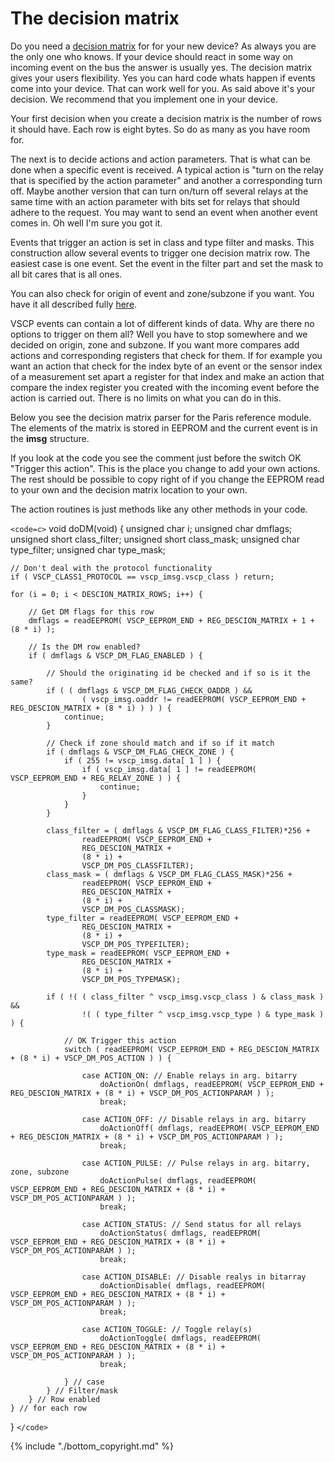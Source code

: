 # The decision matrix

Do you need a [decision matrix](http://www.vscp.org/docs/vscpspec/doku.php?id=decision_matrix) for for your new device? As always you are the only one who knows. If your device should react in some way on incoming event on the bus the answer is usually yes. The decision matrix gives your users flexibility. Yes you can hard code whats happen if events come into your device. That can work well for you. As said above it's your decision. We recommend that you implement one in your device.

Your first decision when you create a decision matrix is the number of rows it should have. Each row is eight bytes. So do as many as you have room for. 

The next is to decide actions and action parameters. That is what can be done when a specific event is received.  A typical action is "turn on the relay that is specified by the action parameter" and another a corresponding turn off. Maybe another version that can turn on/turn off several relays at the same time with an action parameter with bits set for relays that should adhere to the request. You may want to send an event when another event comes in. Oh well I'm sure you got it.

Events that trigger an action is set in class and type filter and masks. This construction allow several events to trigger one decision matrix row. The easiest case is one event. Set the event in the filter part and set the mask to all bit cares that is all ones.

You can also check for origin of event and zone/subzone if you want. You have it all described fully [here](http://www.vscp.org/docs/vscpspec/doku.php?id=decision_matrix#the_model).

VSCP events can contain a lot of different kinds of data. Why are there no options to trigger on them all? Well you have to stop somewhere and we decided on origin, zone and subzone. If you want more compares add actions and corresponding registers that check for them. If for example you want an action that check for the index byte of an event or the sensor index of a measurement set apart a register for that index and make an action that compare the index register you created with the incoming event before the action is carried out. There is no limits on what you can do in this.

Below you see the decision matrix parser for the Paris reference module. The elements of the matrix is stored in EEPROM and the current event is in the **imsg** structure.

If you look at the code you see the comment just before the switch OK "Trigger this action". This is the place you change to add your own actions. The rest should be possible to copy right of if you change the EEPROM read to your own and the decision matrix location to your own.

The action routines is just methods like any other methods in your code.

`<code=c>`
void doDM(void)
{
    unsigned char i;
    unsigned char dmflags;
    unsigned short class_filter;
    unsigned short class_mask;
    unsigned char type_filter;
    unsigned char type_mask;

    // Don't deal with the protocol functionality
    if ( VSCP_CLASS1_PROTOCOL == vscp_imsg.vscp_class ) return;

    for (i = 0; i < DESCION_MATRIX_ROWS; i++) {

        // Get DM flags for this row
        dmflags = readEEPROM( VSCP_EEPROM_END + REG_DESCION_MATRIX + 1 + (8 * i) );

        // Is the DM row enabled?
        if ( dmflags & VSCP_DM_FLAG_ENABLED ) {

            // Should the originating id be checked and if so is it the same?
            if ( ( dmflags & VSCP_DM_FLAG_CHECK_OADDR ) &&
                    ( vscp_imsg.oaddr != readEEPROM( VSCP_EEPROM_END + REG_DESCION_MATRIX + (8 * i) ) ) ) {
                continue;
            }
            
            // Check if zone should match and if so if it match
            if ( dmflags & VSCP_DM_FLAG_CHECK_ZONE ) {
                if ( 255 != vscp_imsg.data[ 1 ] ) {
                    if ( vscp_imsg.data[ 1 ] != readEEPROM( VSCP_EEPROM_END + REG_RELAY_ZONE ) ) {
                        continue;
                    }
                }
            }
            
            class_filter = ( dmflags & VSCP_DM_FLAG_CLASS_FILTER)*256 +
                    readEEPROM( VSCP_EEPROM_END +
                    REG_DESCION_MATRIX +
                    (8 * i) +
                    VSCP_DM_POS_CLASSFILTER);
            class_mask = ( dmflags & VSCP_DM_FLAG_CLASS_MASK)*256 +
                    readEEPROM( VSCP_EEPROM_END +
                    REG_DESCION_MATRIX +
                    (8 * i) +
                    VSCP_DM_POS_CLASSMASK);
            type_filter = readEEPROM( VSCP_EEPROM_END +
                    REG_DESCION_MATRIX +
                    (8 * i) +
                    VSCP_DM_POS_TYPEFILTER);
            type_mask = readEEPROM( VSCP_EEPROM_END +
                    REG_DESCION_MATRIX +
                    (8 * i) +
                    VSCP_DM_POS_TYPEMASK);

            if ( !( ( class_filter ^ vscp_imsg.vscp_class ) & class_mask ) &&
                    !( ( type_filter ^ vscp_imsg.vscp_type ) & type_mask ) ) {

                // OK Trigger this action
                switch ( readEEPROM( VSCP_EEPROM_END + REG_DESCION_MATRIX + (8 * i) + VSCP_DM_POS_ACTION ) ) {

                    case ACTION_ON: // Enable relays in arg. bitarry
                        doActionOn( dmflags, readEEPROM( VSCP_EEPROM_END + REG_DESCION_MATRIX + (8 * i) + VSCP_DM_POS_ACTIONPARAM ) );
                        break;

                    case ACTION_OFF: // Disable relays in arg. bitarry
                        doActionOff( dmflags, readEEPROM( VSCP_EEPROM_END + REG_DESCION_MATRIX + (8 * i) + VSCP_DM_POS_ACTIONPARAM ) );
                        break;

                    case ACTION_PULSE: // Pulse relays in arg. bitarry, zone, subzone
                        doActionPulse( dmflags, readEEPROM( VSCP_EEPROM_END + REG_DESCION_MATRIX + (8 * i) + VSCP_DM_POS_ACTIONPARAM ) );
                        break;

                    case ACTION_STATUS: // Send status for all relays
                        doActionStatus( dmflags, readEEPROM( VSCP_EEPROM_END + REG_DESCION_MATRIX + (8 * i) + VSCP_DM_POS_ACTIONPARAM ) );
                        break;

                    case ACTION_DISABLE: // Disable realys in bitarray
                        doActionDisable( dmflags, readEEPROM( VSCP_EEPROM_END + REG_DESCION_MATRIX + (8 * i) + VSCP_DM_POS_ACTIONPARAM ) );
                        break;

                    case ACTION_TOGGLE: // Toggle relay(s)
                        doActionToggle( dmflags, readEEPROM( VSCP_EEPROM_END + REG_DESCION_MATRIX + (8 * i) + VSCP_DM_POS_ACTIONPARAM ) );
                        break;

                } // case
            } // Filter/mask
        } // Row enabled
    } // for each row
}
`</code>`


{% include "./bottom_copyright.md" %}
